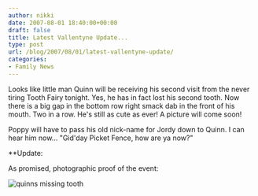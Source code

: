 ```yaml
---
author: nikki
date: 2007-08-01 18:40:00+00:00
draft: false
title: Latest Vallentyne Update...
type: post
url: /blog/2007/08/01/latest-vallentyne-update/
categories:
- Family News
---
```


Looks like little man Quinn will be receiving his second visit from the never tiring Tooth Fairy tonight.  Yes, he has in fact lost his second tooth.  Now there is a big gap in the bottom row right smack dab in the front of his mouth.  Two in a row.  He's still as cute as ever!  A picture will come soon!

Poppy will have to pass his old nick-name for Jordy down to Quinn.  I can hear him now... "Gid'day Picket Fence, how are ya now?"

**Update:

As promised, photographic proof of the event:

![quinns missing tooth](http://static.zooomr.com/images/2847569_52d51409b9.jpg)

